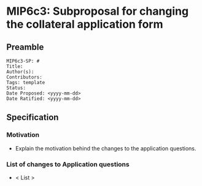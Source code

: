 # MIP6c3: Subproposal for changing the collateral application form

## Preamble
```
MIP6c3-SP: #
Title:
Author(s):
Contributors: 
Tags: template
Status: 
Date Proposed: <yyyy-mm-dd>
Date Ratified: <yyyy-mm-dd>
```
## Specification 

### Motivation
   - Explain the motivation behind the changes to the application questions.
    
### List of changes to Application questions
   - < List >
